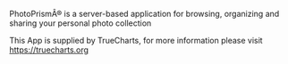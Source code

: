 PhotoPrismÂ® is a server-based application for browsing, organizing and sharing your personal photo collection

This App is supplied by TrueCharts, for more information please visit https://truecharts.org
